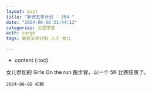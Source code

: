 ```yaml
---
layout: post
title: "新爸五年计划 - 364 "
date: "2024-06-08 21:44:12"
categories: 父范学堂
auth: conge
tags: 新爸五年计划 儿子 女儿

---
```

* content
{:toc}

女儿参加的 Girls On the run 跑步营，以一个 5K 比赛结束了。

 



```
2024-06-08 初稿 
```
